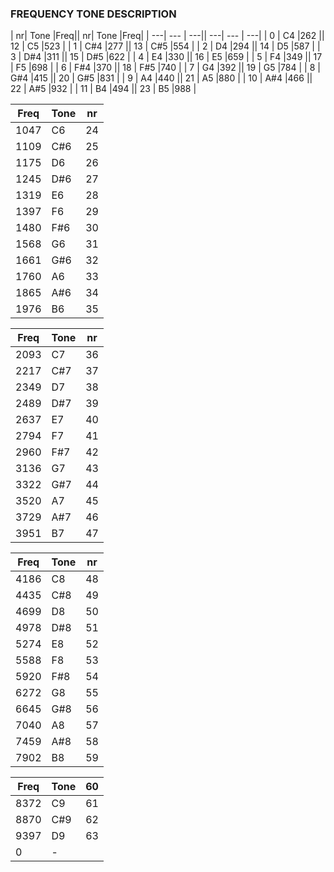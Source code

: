 ### FREQUENCY TONE DESCRIPTION

|  nr| Tone |Freq||  nr| Tone |Freq|
| ---| ---  | ---|| ---| ---  | ---|
|  0 | C4   |262 || 12 | C5   |523 |
|  1 | C#4  |277 || 13 | C#5  |554 |
|  2 | D4   |294 || 14 | D5   |587 |
|  3 | D#4  |311 || 15 | D#5  |622 |
|  4 | E4   |330 || 16 | E5   |659 |
|  5 | F4   |349 || 17 | F5   |698 |
|  6 | F#4  |370 || 18 | F#5  |740 |
|  7 | G4   |392 || 19 | G5   |784 |
|  8 | G#4  |415 || 20 | G#5  |831 |
|  9 | A4   |440 || 21 | A5   |880 |
| 10 | A#4  |466 || 22 | A#5  |932 |
| 11 | B4   |494 || 23 | B5   |988 |



|Freq| Tone |  nr|
| ---    | ---  | ---|
|1047| C6   | 24 |
|1109| C#6  | 25 |
|1175| D6   | 26 |
|1245| D#6  | 27 |
|1319| E6   | 28 |
|1397| F6   | 29 |
|1480| F#6  | 30 |
|1568| G6   | 31 |
|1661| G#6  | 32 |
|1760| A6   | 33 |
|1865| A#6  | 34 |
|1976| B6   | 35 |

|Freq| Tone |  nr|
| ---    | ---  | ---|
|2093| C7   | 36 |
|2217| C#7  | 37 |
|2349| D7   | 38 |
|2489| D#7  | 39 |
|2637| E7   | 40 |
|2794| F7   | 41 |
|2960| F#7  | 42 |
|3136| G7   | 43 |
|3322| G#7  | 44 |
|3520| A7   | 45 |
|3729| A#7  | 46 |
|3951| B7   | 47 |

|Freq| Tone |  nr|
| ---    | ---  | ---|
|4186| C8   | 48 |
|4435| C#8  | 49 |
|4699| D8   | 50 |
|4978| D#8  | 51 |
|5274| E8   | 52 |
|5588| F8   | 53 |
|5920| F#8  | 54 |
|6272| G8   | 55 |
|6645| G#8  | 56 |
|7040| A8   | 57 |
|7459| A#8  | 58 |
|7902| B8   | 59 |

|Freq| Tone | 60 |
|  ---   | ---  | ---|
|8372| C9   | 61 |
|8870| C#9  | 62 |
|9397| D9   | 63 |
|0   | -    |    |